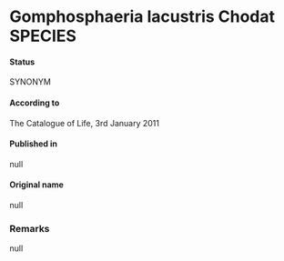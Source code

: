 # Gomphosphaeria lacustris Chodat SPECIES

#### Status
SYNONYM

#### According to
The Catalogue of Life, 3rd January 2011

#### Published in
null

#### Original name
null

### Remarks
null